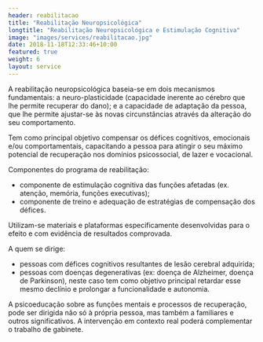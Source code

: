 ```yaml
---
header: reabilitacao
title: "Reabilitação Neuropsicológica"
longtitle: "Reabilitação Neuropsicológica e Estimulação Cognitiva"
image: "images/services/reabilitacao.jpg"
date: 2018-11-18T12:33:46+10:00
featured: true
weight: 6
layout: service
---
```


A reabilitação neuropsicológica baseia-se em dois mecanismos fundamentais: a neuro-plasticidade (capacidade inerente ao cérebro que lhe permite recuperar do dano); e a capacidade de adaptação da pessoa, que lhe permite ajustar-se às novas circunstâncias através da alteração do seu comportamento.

Tem como principal objetivo compensar os défices cognitivos, emocionais e/ou comportamentais, capacitando a pessoa para atingir o seu máximo potencial de recuperação nos domínios psicossocial, de lazer e vocacional.

Componentes do programa de reabilitação:
* componente de estimulação cognitiva das funções afetadas (ex. atenção, memória, funções executivas); 
* componente de treino e adequação de estratégias de compensação dos défices.

Utilizam-se materiais e plataformas especificamente desenvolvidas para o efeito e com evidência de resultados comprovada. 

A quem se dirige:
* pessoas com défices cognitivos resultantes de lesão cerebral adquirida;
* pessoas com doenças degenerativas (ex: doença de Alzheimer, doença de Parkinson), neste caso tem como objetivo principal retardar esse mesmo declínio e prolongar a funcionalidade e autonomia.

A psicoeducação sobre as funções mentais e processos de recuperação, pode ser dirigida não só à própria pessoa, mas também a familiares e outros significativos. A intervenção em contexto real poderá complementar o trabalho de gabinete.
